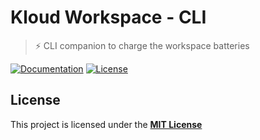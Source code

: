 # Kloud Workspace - CLI

> ⚡ CLI companion to charge the workspace batteries

[![Documentation](https://img.shields.io/badge/Documentation-green?style=flat-square&link=https://ws.kloudkit.com)](https://ws.kloudkit.com)
[![License](https://img.shields.io/badge/License-MIT-blue?style=flat-square&link=https://github.com/kloudkit/ws-cli?tab=MIT-1-ov-file#MIT-1-ov-file)](https://github.com/kloudkit/ws-cli?tab=MIT-1-ov-file#MIT-1-ov-file)

## License

This project is licensed under the
[**MIT License**](https://github.com/kloudkit/ws-cli?tab=MIT-1-ov-file#MIT-1-ov-file)
